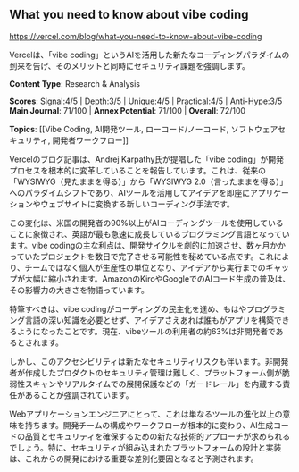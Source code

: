 ## What you need to know about vibe coding

https://vercel.com/blog/what-you-need-to-know-about-vibe-coding

Vercelは、「vibe coding」というAIを活用した新たなコーディングパラダイムの到来を告げ、そのメリットと同時にセキュリティ課題を強調します。

**Content Type**: Research & Analysis

**Scores**: Signal:4/5 | Depth:3/5 | Unique:4/5 | Practical:4/5 | Anti-Hype:3/5
**Main Journal**: 71/100 | **Annex Potential**: 71/100 | **Overall**: 72/100

**Topics**: [[Vibe Coding, AI開発ツール, ローコード/ノーコード, ソフトウェアセキュリティ, 開発者ワークフロー]]

Vercelのブログ記事は、Andrej Karpathy氏が提唱した「vibe coding」が開発プロセスを根本的に変革していることを報告しています。これは、従来の「WYSIWYG（見たままを得る）」から「WYSIWYG 2.0（言ったままを得る）」へのパラダイムシフトであり、AIツールを活用してアイデアを即座にアプリケーションやウェブサイトに変換する新しいコーディング手法です。

この変化は、米国の開発者の90%以上がAIコーディングツールを使用していることに象徴され、英語が最も急速に成長しているプログラミング言語となっています。vibe codingの主な利点は、開発サイクルを劇的に加速させ、数ヶ月かかっていたプロジェクトを数日で完了させる可能性を秘めている点です。これにより、チームではなく個人が生産性の単位となり、アイデアから実行までのギャップが大幅に縮小されます。AmazonのKiroやGoogleでのAIコード生成の普及は、その影響力の大きさを物語っています。

特筆すべきは、vibe codingがコーディングの民主化を進め、もはやプログラミング言語の深い知識を必要とせず、アイデアさえあれば誰もがアプリを構築できるようになったことです。現在、vibeツールの利用者の約63%は非開発者であるとされます。

しかし、このアクセシビリティは新たなセキュリティリスクも伴います。非開発者が作成したプロダクトのセキュリティ管理は難しく、プラットフォーム側が脆弱性スキャンやリアルタイムでの展開保護などの「ガードレール」を内蔵する責任があることが強調されています。

Webアプリケーションエンジニアにとって、これは単なるツールの進化以上の意味を持ちます。開発チームの構成やワークフローが根本的に変わり、AI生成コードの品質とセキュリティを確保するための新たな技術的アプローチが求められるでしょう。特に、セキュリティが組み込まれたプラットフォームの設計と実装は、これからの開発における重要な差別化要因となると予測されます。